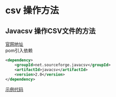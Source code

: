 # csv 操作方法
## Javacsv 操作CSV文件的方法
[官网地址](http://javacsv.sourceforge.net/)  
pom引入依赖  
```xml
<dependency>
    <groupId>net.sourceforge.javacsv</groupId>
    <artifactId>javacsv</artifactId>
    <version>2.0</version>
</dependency>
```
[示例代码](src/main/java/org/xpp/net/sourceforge/javacsv/CsvKit.java)

